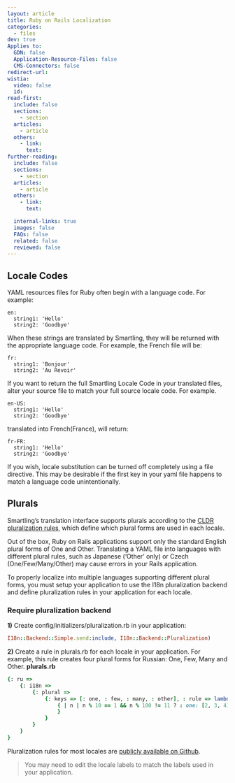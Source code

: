 ```yaml
---
layout: article
title: Ruby on Rails Localization
categories:
  - files
dev: true
Applies to:
  GDN: false
  Application-Resource-Files: false
  CMS-Connectors: false
redirect-url:
wistia:
  video: false
  id:
read-first:
  include: false
  sections:
    - section
  articles:
    - article
  others:
    - link:
      text:
further-reading:
  include: false
  sections:
    - section
  articles:
    - article
  others:
    - link:
      text:

  internal-links: true
  images: false
  FAQs: false
  related: false
  reviewed: false
---
```


## Locale Codes

YAML resources files for Ruby often begin with a language code. For example:

    en:
      string1: 'Hello'
      string2: 'Goodbye'

When these strings are translated by Smartling, they will be returned with the appropriate language code. For example, the French file will be:

    fr:
      string1: 'Bonjour'
      string2: 'Au Revoir'

If you want to return the full Smartling Locale Code in your translated files, alter your source file to match your full source locale code. For example.

    en-US:
      string1: 'Hello'
      string2: 'Goodbye'

translated into French(France), will return:

    fr-FR:
      string1: 'Hello'
      string2: 'Goodbye'

If you wish, locale substitution can be turned off completely using a file directive. This may be desirable if the first key in your yaml file happens to match a language code unintentionally.

## Plurals

Smartling’s translation interface supports plurals according to the [CLDR pluralization rules](http://cldr.unicode.org/index/cldr-spec/plural-rules), which define which plural forms are used in each locale.

Out of the box, Ruby on Rails applications support only the standard English plural forms of One and Other. Translating a YAML file into languages with different plural rules, such as Japanese (‘Other’ only) or Czech (One/Few/Many/Other) may cause errors in your Rails application.

To properly localize into multiple languages supporting different plural forms, you must setup your application to use the I18n pluralization backend and define pluralization rules in your application for each locale.

### Require pluralization backend

**1)**  Create config/initializers/pluralization.rb in your application:

~~~ruby
I18n::Backend::Simple.send:include, I18n::Backend::Pluralization)
~~~
    
**2)**  Create a rule in plurals.rb for each locale in your application. For example, this rule creates four plural forms for Russian: One, Few, Many and Other. **plurals.rb**

~~~ruby
{: ru =>
    {: i18n =>
        {: plural =>
            {: keys => [: one, : few, : many, : other], : rule => lambda
                { | n | n % 10 == 1 && n % 100 != 11 ? : one: [2, 3, 4].include ? (n % 10) && ![12, 13, 14].include ? (n % 100) ? : few : n % 10 == 0 || [5, 6, 7, 8, 9].include ? (n % 10) || [11, 12, 13, 14].include ? (n % 100) ? : many : : other
                }
            }
        }
    }
}
~~~
    
Pluralization rules for most locales are [publicly available on Github](https://github.com/svenfuchs/i18n/blob/master/test/test_data/locales/plurals.rb).

> You may need to edit the locale labels to match the labels used in your application.
